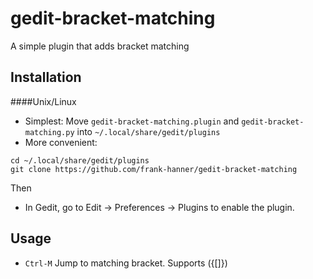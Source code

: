 # gedit-bracket-matching

A simple plugin that adds bracket matching

Installation
--------------

####Unix/Linux
* Simplest: Move `gedit-bracket-matching.plugin` and `gedit-bracket-matching.py` into `~/.local/share/gedit/plugins`
* More convenient:
```
cd ~/.local/share/gedit/plugins
git clone https://github.com/frank-hanner/gedit-bracket-matching
```

Then

* In Gedit, go to Edit &rarr; Preferences &rarr; Plugins to enable the plugin.

Usage
--------

* `Ctrl-M` Jump to matching bracket. Supports ({[]})
